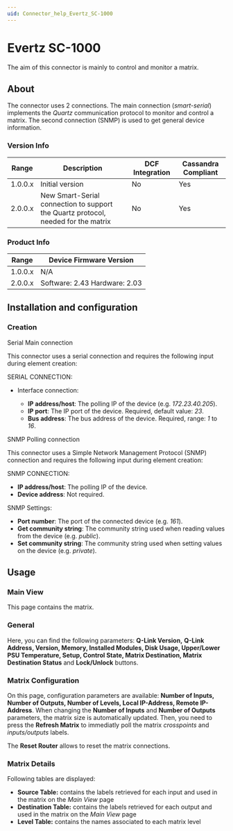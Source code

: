 ```yaml
---
uid: Connector_help_Evertz_SC-1000
---
```


# Evertz SC-1000

The aim of this connector is mainly to control and monitor a matrix.

## About

The connector uses 2 connections. The main connection (*smart-serial*) implements the *Quartz* communication protocol to monitor and control a matrix. The second connection (SNMP) is used to get general device information.

### Version Info

| **Range** | **Description**                                                                   | **DCF Integration** | **Cassandra Compliant** |
|------------------|-----------------------------------------------------------------------------------|---------------------|-------------------------|
| 1.0.0.x          | Initial version                                                                   | No                  | Yes                     |
| 2.0.0.x          | New Smart-Serial connection to support the Quartz protocol, needed for the matrix | No                  | Yes                     |

### Product Info

| Range     | Device Firmware Version       |
|------------------|-------------------------------|
| 1.0.0.x          | N/A                           |
| 2.0.0.x          | Software: 2.43 Hardware: 2.03 |



## Installation and configuration

### Creation

Serial Main connection

This connector uses a serial connection and requires the following input during element creation:

SERIAL CONNECTION:

- Interface connection:

  - **IP address/host**: The polling IP of the device (e.g. *172.23.40.205*).
  - **IP port**: The IP port of the device. Required, default value: *23*.
  - **Bus address**: The bus address of the device. Required, range: *1* to *16*.

SNMP Polling connection

This connector uses a Simple Network Management Protocol (SNMP) connection and requires the following input during element creation:

SNMP CONNECTION:

- **IP address/host**: The polling IP of the device.
- **Device address**: Not required.

SNMP Settings:

- **Port number**: The port of the connected device (e.g. *161*).
- **Get community string**: The community string used when reading values from the device (e.g. *public*).
- **Set community string**: The community string used when setting values on the device (e.g. *private*).

## Usage

### Main View

This page contains the matrix.

### General

Here, you can find the following parameters: **Q-Link Version,** **Q-Link** **Address, Version, Memory, Installed Modules, Disk Usage, Upper/Lower PSU Temperature, Setup, Control State, Matrix Destination, Matrix Destination Status** and **Lock/Unlock** buttons.

### Matrix Configuration

On this page, configuration parameters are available: **Number of Inputs, Number of Outputs, Number of Levels, Local IP-Address, Remote IP-Address**. When changing the **Number of Inputs** and **Number of Outputs** parameters, the matrix size is automatically updated. Then, you need to press the **Refresh Matrix** to immediatly poll the matrix *crosspoints* and *inputs/outputs* labels.

The **Reset Router** allows to reset the matrix connections.

### Matrix Details

Following tables are displayed:

- **Source Table:** contains the labels retrieved for each input and used in the matrix on the *Main View* page
- **Destination Table:** contains the labels retrieved for each output and used in the matrix on the *Main View* page
- **Level Table:** contains the names associated to each matrix level
